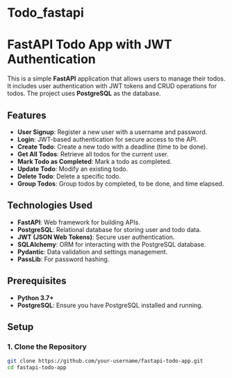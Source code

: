 # Todo_fastapi
# FastAPI Todo App with JWT Authentication

This is a simple **FastAPI** application that allows users to manage their todos. It includes user authentication with JWT tokens and CRUD operations for todos. The project uses **PostgreSQL** as the database.

## Features

- **User Signup**: Register a new user with a username and password.
- **Login**: JWT-based authentication for secure access to the API.
- **Create Todo**: Create a new todo with a deadline (time to be done).
- **Get All Todos**: Retrieve all todos for the current user.
- **Mark Todo as Completed**: Mark a todo as completed.
- **Update Todo**: Modify an existing todo.
- **Delete Todo**: Delete a specific todo.
- **Group Todos**: Group todos by completed, to be done, and time elapsed.

## Technologies Used

- **FastAPI**: Web framework for building APIs.
- **PostgreSQL**: Relational database for storing user and todo data.
- **JWT (JSON Web Tokens)**: Secure user authentication.
- **SQLAlchemy**: ORM for interacting with the PostgreSQL database.
- **Pydantic**: Data validation and settings management.
- **PassLib**: For password hashing.

## Prerequisites

- **Python 3.7+**
- **PostgreSQL**: Ensure you have PostgreSQL installed and running.

## Setup

### 1. Clone the Repository

```bash
git clone https://github.com/your-username/fastapi-todo-app.git
cd fastapi-todo-app
